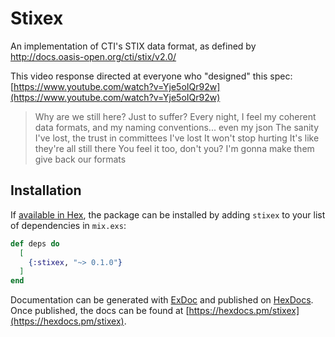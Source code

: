 # Stixex

An implementation of CTI's STIX data format, as defined by http://docs.oasis-open.org/cti/stix/v2.0/

This video response directed at everyone who "designed" this spec: [https://www.youtube.com/watch?v=Yje5oIQr92w](https://www.youtube.com/watch?v=Yje5oIQr92w)

>Why are we still here? Just to suffer?
>Every night, I feel my coherent data formats, and my naming conventions... even my json
>The sanity I've lost, the trust in committees I've lost
>It won't stop hurting
>It's like they're all still there
>You feel it too, don't you?
>I'm gonna make them give back our formats

## Installation

If [available in Hex](https://hex.pm/docs/publish), the package can be installed
by adding `stixex` to your list of dependencies in `mix.exs`:

```elixir
def deps do
  [
    {:stixex, "~> 0.1.0"}
  ]
end
```

Documentation can be generated with [ExDoc](https://github.com/elixir-lang/ex_doc)
and published on [HexDocs](https://hexdocs.pm). Once published, the docs can
be found at [https://hexdocs.pm/stixex](https://hexdocs.pm/stixex).

